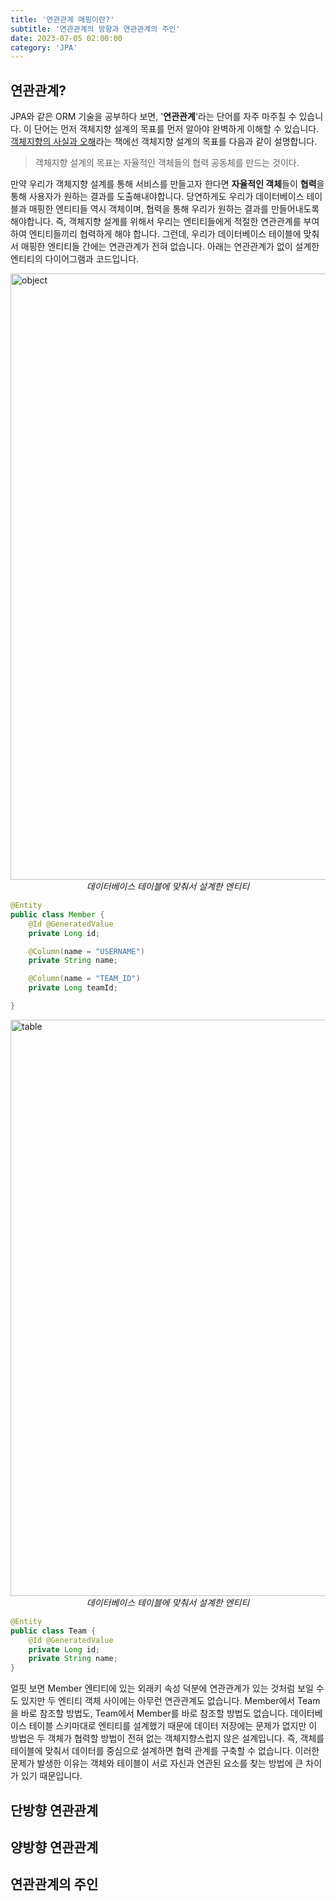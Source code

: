 ```yaml
---
title: '연관관계 매핑이란?'
subtitle: '연관관계의 방향과 연관관계의 주인'
date: 2023-07-05 02:00:00
category: 'JPA'
---
```


## 연관관계?

JPA와 같은 ORM 기술을 공부하다 보면, '**연관관계**'라는 단어를 자주 마주칠 수 있습니다. 이 단어는 먼저 객체지향 설계의 목표를 먼저 알아야 완벽하게 이해할 수 있습니다. [객체지향의 사실과 오해](https://blog.coderoad.kr/essence-oop)라는 책에선 객체지향 설계의 목표를 다음과 같이 설명합니다.

> 객체지향 설계의 목표는 자율적인 객체들의 협력 공동체를 만드는 것이다.

만약 우리가 객체지향 설계를 통해 서비스를 만들고자 한다면 **자율적인 객체**들이 **협력**을 통해 사용자가 원하는 결과를 도출해내야합니다. 당연하게도 우리가 데이터베이스 테이블과 매핑한 엔티티들 역시 객체이며, 협력을 통해 우리가 원하는 결과를 만들어내도록 해야합니다. 즉, 객체지향 설계를 위해서 우리는 엔티티들에게 적절한 연관관계를 부여하여 엔티티들끼리 협력하게 해야 합니다. 그런데, 우리가 데이터베이스 테이블에 맞춰서 매핑한 엔티티들 간에는 연관관계가 전혀 없습니다. 아래는 연관관계가 없이 설계한 엔티티의 다이어그램과 코드입니다.

<img width="970" alt="object" src="https://github.com/SKHUMEET/skhumeet-backend/assets/14046092/fb8b2fc1-f023-4b1c-b0fa-25d940a086f6">
<div align="center"><I>데이터베이스 테이블에 맞춰서 설계한 엔티티</I></div>

```java
@Entity
public class Member {
    @Id @GeneratedValue
    private Long id;

    @Column(name = "USERNAME")
    private String name;

    @Column(name = "TEAM_ID")
    private Long teamId;

}
```

<img width="922" alt="table" src="https://github.com/SKHUMEET/skhumeet-backend/assets/14046092/d75f41e7-7e22-459a-8953-e0bb04fc8c6b">
<div align="center"><I>데이터베이스 테이블에 맞춰서 설계한 엔티티</I></div>

```java
@Entity
public class Team {
    @Id @GeneratedValue
    private Long id;
    private String name;
}
```

얼핏 보면 Member 엔티티에 있는 외래키 속성 덕분에 연관관계가 있는 것처럼 보일 수도 있지만 두 엔티티 객체 사이에는 아무런 연관관계도 없습니다. Member에서 Team을 바로 참조할 방법도, Team에서 Member를 바로 참조할 방법도 없습니다. 데이터베이스 테이블 스키마대로 엔티티를 설계했기 때문에 데이터 저장에는 문제가 없지만 이 방법은 두 객체가 협력할 방법이 전혀 없는 객체지향스럽지 않은 설계입니다. 즉, 객체를 테이블에 맞춰서 데이터를 중심으로 설계하면 협력 관계를 구축할 수 없습니다. 이러한 문제가 발생한 이유는 객체와 테이블이 서로 자신과 연관된 요소를 찾는 방법에 큰 차이가 있기 때문입니다.

## 단방향 연관관계

## 양방향 연관관계

## 연관관계의 주인

```

```

```

```
